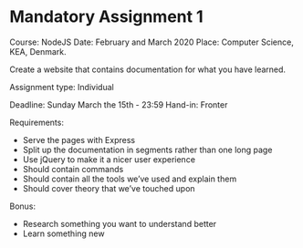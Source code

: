 # Mandatory Assignment 1
Course: NodeJS
Date: February and March 2020
Place: Computer Science, KEA, Denmark.

Create a website that contains documentation for what you have learned.

Assignment type: Individual

Deadline: Sunday March the 15th - 23:59
Hand-in: Fronter

Requirements:
- Serve the pages with Express
- Split up the documentation in segments rather than one long page
- Use jQuery to make it a nicer user experience
- Should contain commands
- Should contain all the tools we’ve used and explain them
- Should cover theory that we’ve touched upon

Bonus:
- Research something you want to understand better
- Learn something new
